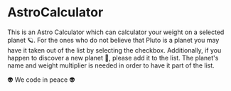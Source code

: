 # AstroCalculator

This is an Astro Calculator which can calculator your weight on a selected planet 🪐. For the ones who do not believe that Pluto is a planet you may have it taken out of the list by selecting the checkbox. Additionally, if you happen to discover a new planet 🔭, please add it to the list. The planet's name and weight multiplier is needed in order to have it part of the list. 

👽 We code in peace 👽

